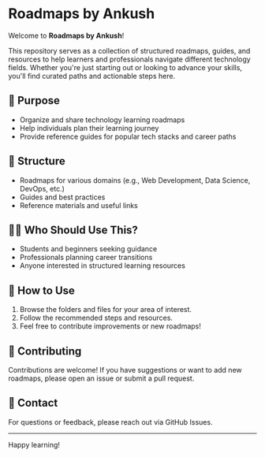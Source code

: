 # Roadmaps by Ankush

Welcome to **Roadmaps by Ankush**!

This repository serves as a collection of structured roadmaps, guides, and resources to help learners and professionals navigate different technology fields. Whether you're just starting out or looking to advance your skills, you'll find curated paths and actionable steps here.

## 🚀 Purpose

- Organize and share technology learning roadmaps
- Help individuals plan their learning journey
- Provide reference guides for popular tech stacks and career paths

## 📂 Structure

- Roadmaps for various domains (e.g., Web Development, Data Science, DevOps, etc.)
- Guides and best practices
- Reference materials and useful links

## 🧑‍💻 Who Should Use This?

- Students and beginners seeking guidance
- Professionals planning career transitions
- Anyone interested in structured learning resources

## 📝 How to Use

1. Browse the folders and files for your area of interest.
2. Follow the recommended steps and resources.
3. Feel free to contribute improvements or new roadmaps!

## 🤝 Contributing

Contributions are welcome! If you have suggestions or want to add new roadmaps, please open an issue or submit a pull request.

## 📧 Contact

For questions or feedback, please reach out via GitHub Issues.

---

Happy learning!
